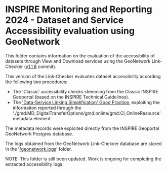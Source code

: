 # INSPIRE Monitoring and Reporting 2024 - Dataset and Service Accessibility evaluation using GeoNetwork

This folder contains information on the evaluation of the accessibility of datasets through View and Download services using the GeoNetwork Link-Checker ([v1.1.8](https://github.com/geonetwork/geonetwork-remoteharvester/commits/v1.1.8) commit). 

This version of the Link-Checker evaluates dataset accessibility according the following two procedures:

* The 'Classic' accessibility checks stemming from the Classic INSPIRE Geoportal (based on the INSPIRE Technical Guidelines).
* The ['Data-Service Linking Simplification' Good Practice](https://github.com/INSPIRE-MIF/gp-data-service-linking-simplification/blob/main/good-practice/data-service-linking-simplification-spec.md), exploiting the information reported through the './gmd:MD_DigitalTransferOptions/gmd:online/gmd:CI_OnlineResource' metadata element.

The metadata records were exploited directly from the INSPIRE Geoportal GeoNetwork Postgres database.

The logs obtained from the GeoNetwork Link-Chekcer database are stored in the '[/geonetwork.logs](https://github.com/INSPIRE-MIF/mr-tools/tree/main/dataset-accessibility/2024/geonetwork-logs)' folder.

NOTE: This folder is still been updated. Work is ongoing for completing the extracted accessibility logs.
